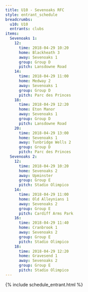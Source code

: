 ```yaml
---
title: U10 - Sevenoaks RFC
style: entrant_schedule
breadcrumbs:
  u10: U10
  entrants: clubs
items:
  Sevenoaks 1:
    12:
      time: 2018-04-29 10:20
      home: Blackheath 3
      away: Sevenoaks 1
      group: Group D
      pitch: Lansdowne Road
    14:
      time: 2018-04-29 11:00
      home: Medway 2
      away: Sevenoaks 1
      group: Group D
      pitch: Parc des Princes
    18:
      time: 2018-04-29 12:20
      home: Eton Manor
      away: Sevenoaks 1
      group: Group D
      pitch: Lansdowne Road
    20:
      time: 2018-04-29 13:00
      home: Sevenoaks 1
      away: Tunbridge Wells 2
      group: Group D
      pitch: Parc des Princes
  Sevenoaks 2:
    12:
      time: 2018-04-29 10:20
      home: Sevenoaks 2
      away: Upminster
      group: Group E
      pitch: Stadio Olimpico
    14:
      time: 2018-04-29 11:00
      home: Old Alleynians 1
      away: Sevenoaks 2
      group: Group E
      pitch: Cardiff Arms Park
    16:
      time: 2018-04-29 11:40
      home: Cranbrook 1
      away: Sevenoaks 2
      group: Group E
      pitch: Stadio Olimpico
    18:
      time: 2018-04-29 12:20
      home: Gravesend 1
      away: Sevenoaks 2
      group: Group E
      pitch: Stadio Olimpico
---
```


{% include schedule_entrant.html %}
